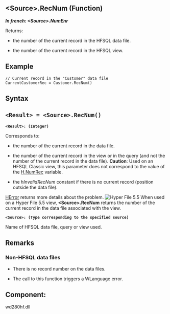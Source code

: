 


## &lt;Source&gt;.RecNum (Function)

***In french: &lt;Source&gt;.NumEnr***



<a name="XUse"></a>
<a name="Use"></a>
<a name="description"></a>
Returns:

- the number of the current record in the HFSQL data file.

- the number of the current record in the HFSQL view.





<a name="Example1"></a>
<a name="sample_code"></a>

## Example


```wl
// Current record in the "Customer" data file
CurrentCustomerRec = Customer.RecNum()
```

<a name="XSYNTAX"></a>
<a name="SYNTAX1"></a>

## Syntax

`<Result> = <Source>.RecNum()`
---

**`<Result>: (Integer)`**

Corresponds to:

- the number of the current record in the data file.

- the number of the current record in the view or in the query (and not the number of the current record in the data file). 
	**Caution**: Used on an HFSQL Classic view, this parameter does not correspond to the value of the [H.NumRec](../WDLang4/3044076.md) variable.

- the *hInvalidRecNum* constant if there is no current record (position outside the data file).




[HError](../WDLang4/3044088.md) returns more details about the problem.
![Hyper File 5.5](https://doc.pcsoft.fr/ext/images/us/HF55.png) When used on a Hyper File 5.5 view, **&lt;Source&gt;.RecNum** returns the number of the current record in the data file associated with the view.

**`<Source>: (Type corresponding to the specified source)`**

Name of HFSQL data file, query or view used. 



<a name="NOTE0"></a>
<a name="NOTE0_1"></a>

## Remarks


### Non-HFSQL data files
<a name="nonhfsql_data_files_ELTPARAGRAPHE000233"></a>

- There is no record number on the data files.

- The call to this function triggers a WLanguage error.




<a name="XComponent"></a>

## Component:
wd280hf.dll
